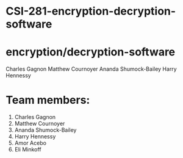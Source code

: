 # CSI-281-encryption-decryption-software
# encryption/decryption-software

Charles Gagnon
Matthew Cournoyer
Ananda Shumock-Bailey
Harry Hennessy

# Team members: 
1. Charles Gagnon
2. Matthew Cournoyer
3. Ananda Shumock-Bailey
4. Harry Hennessy
5. Amor Acebo
6. Eli Minkoff

